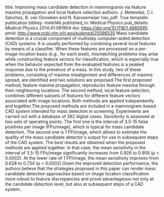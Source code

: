title: Improving mass candidate detection in mammograms via feature maxima propagation and local feature selection
authors: J. Melendez, C.I. Sánchez, B. van Ginneken and N. Karssemeijer
has_pdf: True
template: publication
bibkey: mele14b
published_in: Medical Physics
pub_details: <i>Medical Physics</i> 2014;41:081904
doi: https://doi.org/10.1118/1.4885995
pmid: http://www.ncbi.nlm.nih.gov/pubmed/25086535
Mass candidate detection is a crucial component of multistep computer-aided detection (CAD) systems. It is usually performed by combining several local features by means of a classifier. When these features are processed on a per-image-location basis (e.g., for each pixel), mismatching problems may arise while constructing feature vectors for classification, which is especially true when the behavior expected from the evaluated features is a peaked response due to the presence of a mass. In this study, two of these problems, consisting of maxima misalignment and differences of maxima spread, are identified and two solutions are proposed.The first proposed method, feature maxima propagation, reproduces feature maxima through their neighboring locations. The second method, local feature selection, combines different subsets of features for different feature vectors associated with image locations. Both methods are applied independently and together.The proposed methods are included in a mammogram-based CAD system intended for mass detection in screening. Experiments are carried out with a database of 382 digital cases. Sensitivity is assessed at two sets of operating points. The first one is the interval of 3.5-15 false positives per image (FPs/image), which is typical for mass candidate detection. The second one is 1 FP/image, which allows to estimate the quality of the mass candidate detector's output for use in subsequent steps of the CAD system. The best results are obtained when the proposed methods are applied together. In that case, the mean sensitivity in the interval of 3.5-15 FPs/image significantly increases from 0.926 to 0.958 (p < 0.0002). At the lower rate of 1 FP/image, the mean sensitivity improves from 0.628 to 0.734 (p < 0.0002).Given the improved detection performance, the authors believe that the strategies proposed in this paper can render mass candidate detection approaches based on image location classification more robust to feature discrepancies and prove advantageous not only at the candidate detection level, but also at subsequent steps of a CAD system.

